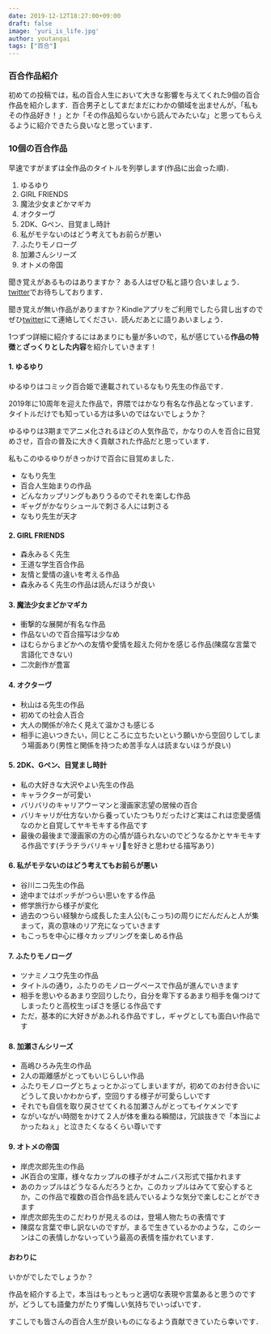 ```yaml
---
date: 2019-12-12T18:27:00+09:00
draft: false
image: 'yuri_is_life.jpg'
author: youtangai
tags: ["百合"]
---
```


### 百合作品紹介
初めての投稿では，私の百合人生において大きな影響を与えてくれた9個の百合作品を紹介します．百合男子としてまだまだにわかの領域を出ませんが，「私もその作品好き！」とか「その作品知らないから読んでみたいな」と思ってもらえるように紹介できたら良いなと思っています．

### 10個の百合作品
早速ですがまずは全作品のタイトルを列挙します(作品に出会った順)．

1. ゆるゆり
1. GIRL FRIENDS
1. 魔法少女まどかマギカ
1. オクターヴ
1. 2DK、Gペン、目覚まし時計
1. 私がモテないのはどう考えてもお前らが悪い
1. ふたりモノローグ
1. 加瀬さんシリーズ
1. オトメの帝国

聞き覚えがあるものはありますか？
ある人はぜひ私と語り合いましょう．[twitter](https://twitter.com/youtangai)でお待ちしております．

聞き覚えが無い作品がありますか？Kindleアプリをご利用でしたら貸し出すのでぜひ[twitter](https://twitter.com/youtangai)にて連絡してください．読んだあとに語りあいましょう．

1つずつ詳細に紹介するにはあまりにも量が多いので，私が感じている**作品の特徴**と**ざっくりとした内容**を紹介していきます！

#### 1. ゆるゆり
ゆるゆりはコミック百合姫で連載されているなもり先生の作品です．

2019年に10周年を迎えた作品で，界隈ではかなり有名な作品となっています．タイトルだけでも知っている方は多いのではないでしょうか？

ゆるゆりは3期までアニメ化されるほどの人気作品で，かなりの人を百合に目覚めさせ，百合の普及に大きく貢献された作品だと思っています．

私もこのゆるゆりがきっかけで百合に目覚めました．
- なもり先生
- 百合人生始まりの作品
- どんなカップリングもありうるのでそれを楽しむ作品
- ギャグがかなりシュールで刺さる人には刺さる
- なもり先生が天才
#### 2. GIRL FRIENDS
- 森永みるく先生
- 王道な学生百合作品
- 友情と愛情の違いを考える作品
- 森永みるく先生の作品は読んだほうが良い
#### 3. 魔法少女まどかマギカ
- 衝撃的な展開が有名な作品
- 作品ないので百合描写は少なめ
- ほむらからまどかへの友情や愛情を超えた何かを感じる作品(陳腐な言葉で言語化できない)
- 二次創作が豊富
#### 4. オクターヴ
- 秋山はる先生の作品
- 初めての社会人百合
- 大人の関係が冷たく見えて温かさも感じる
- 相手に追いつきたい，同じところに立ちたいという願いから空回りしてしまう場面あり(男性と関係を持つため苦手な人は読まないほうが良い)
#### 5. 2DK、Gペン、目覚まし時計
- 私の大好きな大沢やよい先生の作品
- キャラクターが可愛い
- バリバリのキャリアウーマンと漫画家志望の居候の百合
- バリキャリが仕方ないから養っていたつもりだったけど実はこれは恋愛感情なのかと自覚してヤキモキする作品です
- 最後の最後まで漫画家の方の心情が語られないのでどうなるかとヤキモキする作品です(チラチラバリキャリを好きと思わせる描写あり)
#### 6. 私がモテないのはどう考えてもお前らが悪い
- 谷川ニコ先生の作品
- 途中まではボッチがつらい思いをする作品
- 修学旅行から様子が変化
- 過去のつらい経験から成長した主人公(もこっち)の周りにだんだんと人が集まって，真の意味のリア充になっていきます
- もこっちを中心に様々カップリングを楽しめる作品
#### 7. ふたりモノローグ
- ツナミノユウ先生の作品
- タイトルの通り，ふたりのモノローグベースで作品が進んでいきます
- 相手を思いやるあまり空回りしたり，自分を卑下するあまり相手を傷つけてしまったりと高校生っぽさを感じる作品です
- ただ，基本的に大好きがあふれる作品ですし，ギャグとしても面白い作品です
#### 8. 加瀬さんシリーズ
- 高嶋ひろみ先生の作品
- 2人の距離感がとってもいじらしい作品
- ふたりモノローグとちょっとかぶってしまいますが，初めてのお付き合いにどうして良いかわからず，空回りする様子が可愛らしいです
- それでも自信を取り戻させてくれる加瀬さんがとってもイケメンです
- ながいながい時間をかけて２人が体を重ねる瞬間は，冗談抜きで「本当によかったねぇ」と泣きたくなるくらい尊いです
#### 9. オトメの帝国
- 岸虎次郎先生の作品
- JK百合の宝庫，様々なカップルの様子がオムニバス形式で描かれます
- あのカップルはどうなるんだろうとか，このカップルはみてて安心するとか，この作品で複数の百合作品を読んでいるような気分で楽しむことができます
- 岸虎次郎先生のこだわりが見えるのは，登場人物たちの表情です
- 陳腐な言葉で申し訳ないのですが，まるで生きているかのような，このシーンはこの表情しかないっていう最高の表情を描かれています．

#### おわりに
いかがでしたでしょうか？

作品を紹介する上で，本当はもっともっと適切な表現や言葉あると思うのですが，どうしても語彙力がたりず悔しい気持ちでいっぱいです．

すこしでも皆さんの百合人生が良いものになるよう貢献できていたら幸いです．
